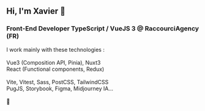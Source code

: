 
## Hi, I'm Xavier :wave:

### Front-End Developer TypeScript / VueJS 3 @ RaccourciAgency (FR)

I work mainly with these technologies : <br>
<br>
Vue3 (Composition API, Pinia), Nuxt3<br>
React (Functional components, Redux)<br>
<br>
Vite, Vitest, Sass, PostCSS, TailwindCSS<br>
PugJS, Storybook, Figma, Midjourney IA...<br>
<br>
💫
